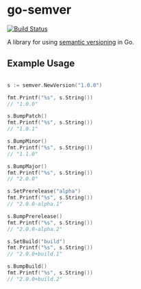 # go-semver

[![Build Status](https://travis-ci.org/slantview/go-semver.png)](https://travis-ci.org/slantview/go-semver)

A library for using [semantic versioning](http://semver.org/) in Go.

## Example Usage

```go

s := semver.NewVersion("1.0.0")

fmt.Printf("%s", s.String())
// "1.0.0"

s.BumpPatch()
fmt.Printf("%s", s.String())
// "1.0.1"

s.BumpMinor()
fmt.Printf("%s", s.String())
// "1.1.0"

s.BumpMajor()
fmt.Printf("%s", s.String())
// "2.0.0"

s.SetPrerelease("alpha")
fmt.Printf("%s", s.String())
// "2.0.0-alpha.1"

s.BumpPrerelease()
fmt.Printf("%s", s.String())
// "2.0.0-alpha.2"

s.SetBuild("build")
fmt.Printf("%s", s.String())
// "2.0.0+build.1"

s.BumpBuild()
fmt.Printf("%s", s.String())
// "2.0.0+build.2"

```
